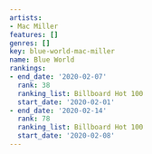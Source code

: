 ```yaml
---
artists:
- Mac Miller
features: []
genres: []
key: blue-world-mac-miller
name: Blue World
rankings:
- end_date: '2020-02-07'
  rank: 38
  ranking_list: Billboard Hot 100
  start_date: '2020-02-01'
- end_date: '2020-02-14'
  rank: 78
  ranking_list: Billboard Hot 100
  start_date: '2020-02-08'
---
```


